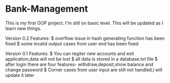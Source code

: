 # Bank-Management
This is my first OOP project.
I'm still on basic level.
This will be updated as I learn new things.

Version 0.2
Features:
$ overflow issue in hash generating function has been fixed
$ some invalid output cases from user end has been fixed

Version 0.1
Features:
$ You can regiter new accounts and exit application,data will not be lost
$ all data is stored in a database.txt file
$ after login there are four features- withdraw,deposit,show balance and change password
$ Corner cases from user input are still not handled,I will update it later
